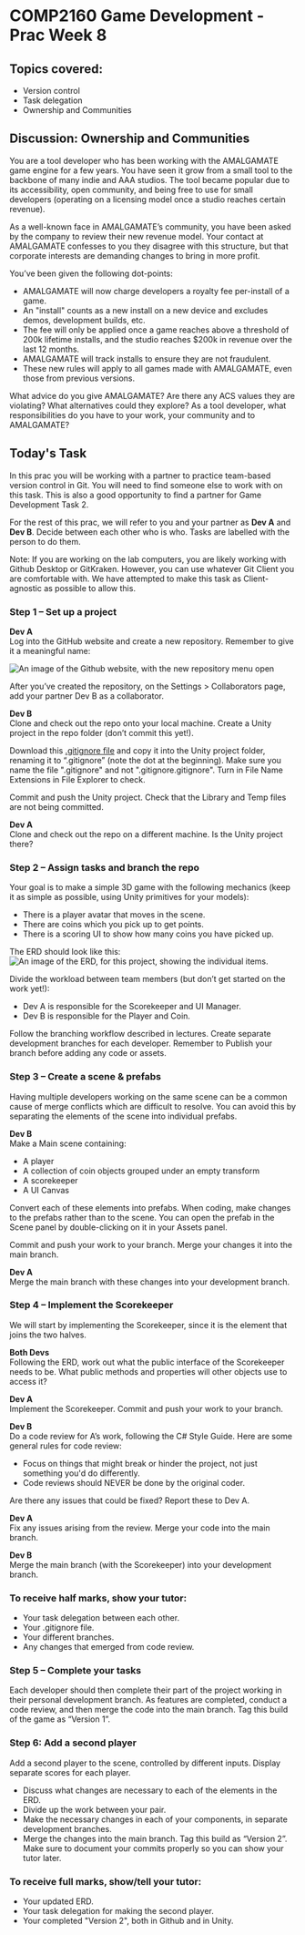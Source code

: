 # COMP2160 Game Development - Prac Week 8

## Topics covered:
* Version control
* Task delegation
* Ownership and Communities

## Discussion: Ownership and Communities
You are a tool developer who has been working with the AMALGAMATE game engine for a few years. You have seen it grow from a small tool to the backbone of many indie and AAA studios. The tool became popular due to its accessibility, open community, and being free to use for small developers (operating on a licensing model once a studio reaches certain revenue).

As a well-known face in AMALGAMATE’s community, you have been asked by the company to review their new revenue model. Your contact at AMALGAMATE confesses to you they disagree with this structure, but that corporate interests are demanding changes to bring in more profit. 

You’ve been given the following dot-points:
* AMALGAMATE will now charge developers a royalty fee per-install of a game.
* An "install" counts as a new install on a new device and excludes demos, development builds, etc.
* The fee will only be applied once a game reaches above a threshold of 200k lifetime installs, and the studio reaches $200k in revenue over the last 12 months.
* AMALGAMATE will track installs to ensure they are not fraudulent.
* These new rules will apply to all games made with AMALGAMATE, even those from previous versions.

What advice do you give AMALGAMATE? Are there any ACS values they are violating? What alternatives could they explore? As a tool developer, what responsibilities do you have to your work, your community and to AMALGAMATE?

## Today's Task
In this prac you will be working with a partner to practice team-based version control in Git. You will need to find someone else to work with on this task. This is also a good opportunity to find a partner for Game Development Task 2. 

For the rest of this prac, we will refer to you and your partner as <b>Dev A</b> and <b>Dev B</b>. Decide between each other who is who. Tasks are labelled with the person to do them.

Note: If you are working on the lab computers, you are likely working with Github Desktop or GitKraken. However, you can use whatever Git Client you are comfortable with. We have attempted to make this task as Client-agnostic as possible to allow this.

### Step 1 – Set up a project
<b>Dev A</b><br>
Log into the GitHub website and create a new repository. Remember to give it a meaningful name:

![An image of the Github website, with the new repository menu open](images/Week8_CreateRepo.png) 

After you’ve created the repository, on the Settings > Collaborators page, add your partner Dev B as a collaborator.

<b>Dev B</b><br>
Clone and check out the repo onto your local machine. Create a Unity project in the repo folder (don’t commit this yet!).

Download this [.gitignore file](https://github.com/github/gitignore/blob/main/Unity.gitignore) and copy it into the Unity project folder, renaming it to “.gitignore” (note the dot at the beginning). Make sure you name the file ".gitignore" and not ".gitignore.gitignore". Turn in File Name Extensions in File Explorer to check.

Commit and push the Unity project. Check that the Library and Temp files are not being committed.

<b>Dev A</b><br>
Clone and check out the repo on a different machine. Is the Unity project there?

### Step 2 – Assign tasks and branch the repo 
Your goal is to make a simple 3D game with the following mechanics (keep it as simple as possible, using Unity primitives for your models):
* There is a player avatar that moves in the scene.
* There are coins which you pick up to get points.
* There is a scoring UI to show how many coins you have picked up.

The ERD should look like this:
![An image of the ERD, for this project, showing the individual items.](images/Week8_ERD.png)

Divide the workload between team members (but don’t get started on the work yet!):
* Dev A is responsible for the Scorekeeper and UI Manager.
* Dev B is responsible for the Player and Coin.

Follow the branching workflow described in lectures. Create separate development branches for each developer. Remember to Publish your branch before adding any code or assets.

### Step 3 – Create a scene & prefabs
Having multiple developers working on the same scene can be a common cause of merge conflicts which are difficult to resolve. You can avoid this by separating the elements of the scene into individual prefabs.

<b>Dev B</b><br>
Make a Main scene containing:
* A player 
* A collection of coin objects grouped under an empty transform
* A scorekeeper
* A UI Canvas

Convert each of these elements into prefabs. When coding, make changes to the prefabs rather than to the scene. You can open the prefab in the Scene panel by double-clicking on it in your Assets panel.

Commit and push your work to your branch. Merge your changes it into the main branch.

<b>Dev A</b><br>
Merge the main branch with these changes into your development branch.

### Step 4 – Implement the Scorekeeper
We will start by implementing the Scorekeeper, since it is the element that joins the two halves.

<b>Both Devs</b><br>
Following the ERD, work out what the public interface of the Scorekeeper needs to be. What public methods and properties will other objects use to access it?

<b>Dev A</b><br>
Implement the Scorekeeper. Commit and push your work to your branch.

<b>Dev B</b><br>
Do a code review for A’s work, following the C# Style Guide. Here are some general rules for code review:
* Focus on things that might break or hinder the project, not just something you'd do differently.
* Code reviews should NEVER be done by the original coder.

Are there any issues that could be fixed? Report these to Dev A.

<b>Dev A</b><br>
Fix any issues arising from the review. Merge your code into the main branch.

<b>Dev B</b><br>
Merge the main branch (with the Scorekeeper) into your development branch.

### To receive half marks, show your tutor:
* Your task delegation between each other.
* Your .gitignore file.
* Your different branches.
* Any changes that emerged from code review.

### Step 5 – Complete your tasks
Each developer should then complete their part of the project working in their personal development branch. As features are completed, conduct a code review, and then merge the code into the main branch. 
Tag this build of the game as “Version 1”.


### Step 6: Add a second player
Add a second player to the scene, controlled by different inputs. Display separate scores for each player.
* Discuss what changes are necessary to each of the elements in the ERD.
* Divide up the work between your pair.
* Make the necessary changes in each of your components, in separate development branches.
* Merge the changes into the main branch. Tag this build as “Version 2”. Make sure to document your commits properly so you can show your tutor later.

### To receive full marks, show/tell your tutor:
* Your updated ERD.
* Your task delegation for making the second player.
* Your completed "Version 2", both in Github and in Unity.



